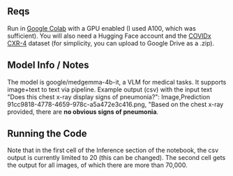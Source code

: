 ## Reqs
Run in [Google Colab](https://colab.research.google.com) with a GPU enabled (I used A100, which was sufficient). You will also need a Hugging Face account and the [COVIDx CXR-4](https://www.kaggle.com/datasets/andyczhao/covidx-cxr2) dataset (for simplicity, you can upload to Google Drive as a .zip). 

## Model Info / Notes
The model is google/medgemma-4b-it, a VLM for medical tasks. It supports image+text to text via pipeline. Example output (csv) with the input text "Does this chest x-ray display signs of pneumonia?":
Image,Prediction
91cc9818-4778-4659-978c-a5a472e3c416.png,	"Based on the chest x-ray provided, there are **no obvious signs of pneumonia**.

## Running the Code
Note that in the first cell of the Inference section of the notebook, the csv output is currently limited to 20 (this can be changed). The second cell gets the output for all images, of which there are more than 70,000.
